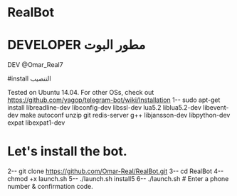 # RealBot 

# DEVELOPER مطور البوت 

DEV @Omar_Real7


#install التنصيب

 Tested on Ubuntu 14.04. For other OSs, check out https://github.com/yagop/telegram-bot/wiki/Installation
1-- sudo apt-get install libreadline-dev libconfig-dev libssl-dev lua5.2 liblua5.2-dev libevent-dev make autoconf unzip git redis-server g++ libjansson-dev libpython-dev expat libexpat1-dev

# Let's install the bot.

2-- git clone https://github.com/Omar-Real/RealBot.git
3-- cd RealBot
4-- chmod +x launch.sh
5-- ./launch.sh install5
6-- ./launch.sh # Enter a phone number & confirmation code.

